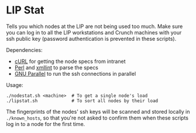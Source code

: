 # LIP Stat

Tells you which nodes at the LIP are not being used too much.
Make sure you can log in to all the LIP workstations and Crunch machines with your ssh public key (password authentication is prevented in these scripts).

Dependencies:
* [cURL](https://curl.haxx.se/) for getting the node specs from intranet
* [Perl](https://www.perl.org/) and [xmllint](http://xmlsoft.org/xmllint.html) to parse the specs
* [GNU Parallel](https://www.gnu.org/software/parallel/) to run the ssh connections in parallel

Usage: 
```
./nodestat.sh <machine>  # To get a single node's load
./lipstat.sh             # To sort all nodes by their load
```

The fingerprints of the nodes' ssh keys will be scanned and stored locally in `./known_hosts`, so that you're not asked to confirm them when these scripts log in to a node for the first time.
